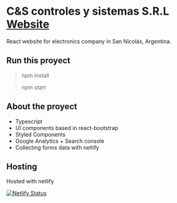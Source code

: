 # C&S controles y sistemas S.R.L [Website](https://cyselectronics.netlify.app/)
React website for electronics company in San Nicolás, Argentina.

## Run this proyect
> npm install

> npm start

## About the proyect

- Typescript
- UI components based in react-bootstrap
- Styled Components
- Google Analytics + Search console
- Collecting forms data with neltify

## Hosting
Hosted with netlify

[![Netlify Status](https://api.netlify.com/api/v1/badges/60f4d398-15e8-4fe3-b071-a72caad221f8/deploy-status)](https://app.netlify.com/sites/stoic-morse-cb2407/deploys)
